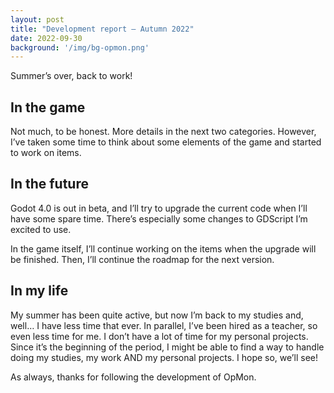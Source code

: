 ```yaml
---
layout: post
title: "Development report – Autumn 2022"
date: 2022-09-30
background: '/img/bg-opmon.png'
---
```


Summer’s over, back to work!

## In the game
Not much, to be honest. More details in the next two categories. However, I’ve taken some time to think about some elements of the game and started to work on items.

## In the future
Godot 4.0 is out in beta, and I’ll try to upgrade the current code when I’ll have some spare time. There’s especially some changes to GDScript I’m excited to use.

In the game itself, I’ll continue working on the items when the upgrade will be finished. Then, I’ll continue the roadmap for the next version.

## In my life
My summer has been quite active, but now I’m back to my studies and, well… I have less time that ever. In parallel, I’ve been hired as a teacher, so even less time for me. I don’t have a lot of time for my personal projects. Since it’s the beginning of the period, I might be able to find a way to handle doing my studies, my work AND my personal projects. I hope so, we’ll see!

As always, thanks for following the development of OpMon.

